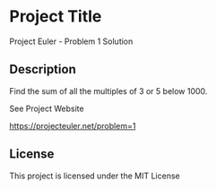 # Project Title

Project Euler - Problem 1 Solution


## Description

Find the sum of all the multiples of 3 or 5 below 1000.

See Project Website

https://projecteuler.net/problem=1

## License

This project is licensed under the MIT License 